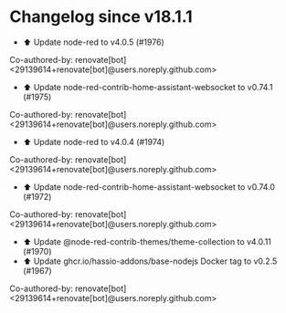 # Changelog since v18.1.1
- ⬆️ Update node-red to v4.0.5 (#1976)

Co-authored-by: renovate[bot] <29139614+renovate[bot]@users.noreply.github.com> 
- ⬆️ Update node-red-contrib-home-assistant-websocket to v0.74.1 (#1975)

Co-authored-by: renovate[bot] <29139614+renovate[bot]@users.noreply.github.com> 
- ⬆️ Update node-red to v4.0.4 (#1974)

Co-authored-by: renovate[bot] <29139614+renovate[bot]@users.noreply.github.com> 
- ⬆️ Update node-red-contrib-home-assistant-websocket to v0.74.0 (#1972)

Co-authored-by: renovate[bot] <29139614+renovate[bot]@users.noreply.github.com> 
- ⬆️ Update @node-red-contrib-themes/theme-collection to v4.0.11 (#1970) 
- ⬆️ Update ghcr.io/hassio-addons/base-nodejs Docker tag to v0.2.5 (#1967)

Co-authored-by: renovate[bot] <29139614+renovate[bot]@users.noreply.github.com> 
